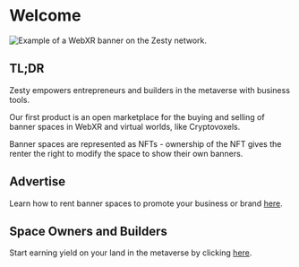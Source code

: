 # Welcome

![Example of a WebXR banner on the Zesty network.](https://lh6.googleusercontent.com/X70me3JYlLqF9Jvw6Ak4xzahXcNSwPCynRjkhm62eBHkA1hCFWTmPbqH23qF5I0QgZzznBijyO-Q0srUltWje5F\_xOJ-hnmVZudn6tUI6G81ZT4\_D91JXVXJeGYz6WBNoisvlPFU)

## TL;DR

Zesty empowers entrepreneurs and builders in the metaverse with business tools.

Our first product is an open marketplace for the buying and selling of banner spaces in WebXR and virtual worlds, like Cryptovoxels.

Banner spaces are represented as NFTs - ownership of the NFT gives the renter the right to modify the space to show their own banners.

## Advertise

Learn how to rent banner spaces to promote your business or brand [here](./advertisers.md).

## Space Owners and Builders

Start earning yield on your land in the metaverse by clicking [here](./for-creators/create-space.md).
